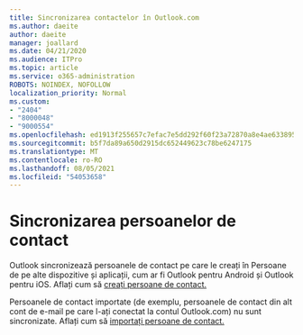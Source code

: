 ```yaml
---
title: Sincronizarea contactelor în Outlook.com
ms.author: daeite
author: daeite
manager: joallard
ms.date: 04/21/2020
ms.audience: ITPro
ms.topic: article
ms.service: o365-administration
ROBOTS: NOINDEX, NOFOLLOW
localization_priority: Normal
ms.custom:
- "2404"
- "8000048"
- "9000554"
ms.openlocfilehash: ed1913f255657c7efac7e5dd292f60f23a72870a8e4ae6338952e790416dd993
ms.sourcegitcommit: b5f7da89a650d2915dc652449623c78be6247175
ms.translationtype: MT
ms.contentlocale: ro-RO
ms.lasthandoff: 08/05/2021
ms.locfileid: "54053658"
---
```

# <a name="sync-contacts"></a>Sincronizarea persoanelor de contact

Outlook sincronizează persoanele de [](https://outlook.live.com/people/) contact pe care le creați în Persoane de pe alte dispozitive și aplicații, cum ar fi Outlook pentru Android și Outlook pentru iOS. Aflați cum să [creați persoane de contact.](https://support.office.com/article/5b909158-036e-4820-92f7-2a27f57b9f01)

Persoanele de contact importate (de exemplu, persoanele de contact din alt cont de e-mail pe care l-ați conectat la contul Outlook.com) nu sunt sincronizate. Aflați cum să [importați persoane de contact.](https://support.office.com/article/285a3b55-8d93-4ac8-93df-43fffd13b2f1)